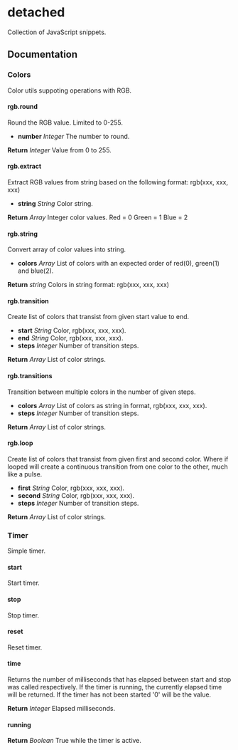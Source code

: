 detached
==================

Collection of JavaScript snippets.

Documentation
-------------

### Colors
Color utils suppoting operations with RGB.


#### rgb.round
Round the RGB value. Limited to 0-255.

* **number** *Integer* The number to round.

**Return** *Integer* Value from 0 to 255.


#### rgb.extract
Extract RGB values from string based on the following format: rgb(xxx, xxx, xxx)

* **string** *String* Color string.

**Return** *Array* Integer color values. Red = 0 Green = 1 Blue = 2


#### rgb.string
Convert array of color values into string.

* **colors** *Array* List of colors with an expected order of red(0), green(1) and blue(2).

**Return** *string* Colors in string format: rgb(xxx, xxx, xxx)


#### rgb.transition
Create list of colors that transist from given start value to end.

* **start** *String* Color, rgb(xxx, xxx, xxx).
* **end** *String* Color, rgb(xxx, xxx, xxx).
* **steps** *Integer* Number of transition steps.

**Return** *Array* List of color strings.


#### rgb.transitions
Transition between multiple colors in the number of given steps.

* **colors** *Array* List of colors as string in format, rgb(xxx, xxx, xxx).
* **steps** *Integer* Number of transition steps.

**Return** *Array* List of color strings.


#### rgb.loop
Create list of colors that transist from given first and second color. Where if looped will create a continuous transition from one color to the other, much like a pulse.

* **first** *String* Color, rgb(xxx, xxx, xxx).
* **second** *String* Color, rgb(xxx, xxx, xxx).
* **steps** *Integer* Number of transition steps.

**Return** *Array* List of color strings.


### Timer
Simple timer.

#### start
Start timer.


#### stop
Stop timer.


#### reset
Reset timer.


#### time
Returns the number of milliseconds that has elapsed between start and stop was called respectively. If the timer is running, the currently elapsed time will be returned. If the timer has not been started '0' will be the value.


**Return** *Integer* Elapsed milliseconds.


#### running

**Return** *Boolean* True while the timer is active.
